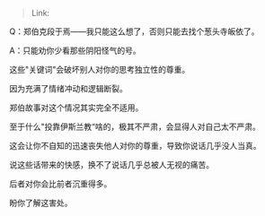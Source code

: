 > Link: 

Q：郑伯克段于焉——我只能这么想了，否则只能去找个葱头寺皈依了。

A：只能劝你少看那些阴阳怪气的号。

这些"关键词"会破坏别人对你的思考独立性的尊重。

因为充满了情绪冲动和逻辑断裂。

郑伯故事对这个情况其实完全不适用。

至于什么"投靠伊斯兰教“啥的，极其不严肃，会显得人对自己太不严肃。

这会让你不自知的迅速丧失他人对你的尊重，导致你说话几乎没人当真。

说这些话带来的快感，换不了说话几乎总被人无视的痛苦。

后者对你会比前者沉重得多。

盼你了解这害处。